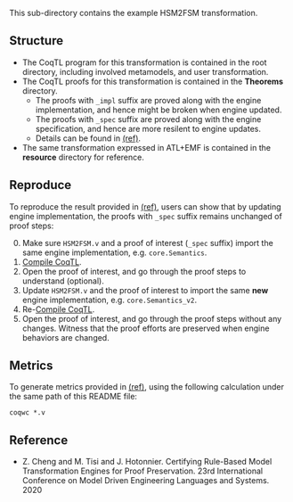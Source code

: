 This sub-directory contains the example HSM2FSM transformation.

Structure
------

* The CoqTL program for this transformation is contained in the root directory, including involved metamodels, and user transformation.
* The CoqTL proofs for this transformation is contained in the **Theorems** directory.
  * The proofs with `_impl` suffix are proved along with the engine implementation, and hence might be broken when engine updated.
  * The proofs with `_spec` suffix are proved along with the engine specification, and hence are more resilent to engine updates.
  * Details can be found in [(ref)](#Reference).
* The same transformation expressed in ATL+EMF is contained in the **resource** directory for reference.

Reproduce
------
To reproduce the result provided in [(ref)](#Reference), users can show that by updating engine implementation, the proofs with `_spec` suffix remains unchanged of proof steps:

0. Make sure `HSM2FSM.v` and a proof of interest (`_spec` suffix) import the same engine implementation, e.g. `core.Semantics`.
1. [Compile CoqTL]().
2. Open the proof of interest, and go through the proof steps to understand (optional).
3. Update `HSM2FSM.v` and the proof of interest to import the same **new** engine implementation, e.g. `core.Semantics_v2`.
3. Re-[Compile CoqTL]().
4. Open the proof of interest, and go through the proof steps without any changes. Witness that the proof efforts are preserved when engine behaviors are changed.

Metrics
------

To generate metrics provided in [(ref)](#Reference), using the following calculation under the same path of this README file:

```
coqwc *.v
```

Reference
------

* Z. Cheng and M. Tisi and J. Hotonnier. 	Certifying Rule-Based Model Transformation Engines for Proof Preservation. 23rd International Conference on Model Driven Engineering Languages and Systems. 2020